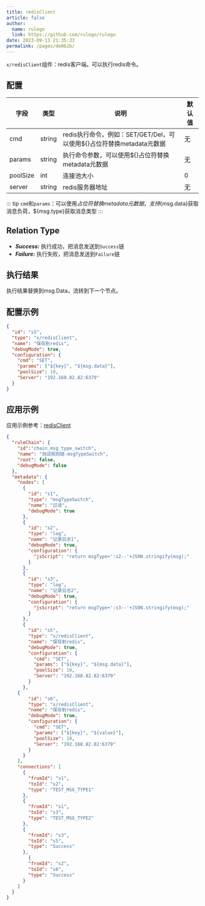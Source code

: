 ```yaml
---
title: redisClient
article: false
author: 
  name: rulego
  link: https://github.com/rulego/rulego
date: 2023-09-13 21:35:33
permalink: /pages/de062b/
---
```


`x/redisClient`组件：redis客户端。可以执行redis命令。

## 配置

| 字段       | 类型     | 说明                        | 默认值 |
|----------|--------|---------------------------|-----|
| cmd      | string | redis执行命令，例如：SET/GET/Del，可以使用${}占位符替换metadata元数据 | 无   |
| params   | string | 执行命令参数，可以使用${}占位符替换metadata元数据 | 无   |
| poolSize | int    | 连接池大小 | 0   |
| server   | string | redis服务器地址 | 无   |

::: tip
`cmd`和`params`：可以使用${}占位符替换metadata元数据，支持${msg.data}获取消息负荷，${msg.type}获取消息类型
:::


## Relation Type

- ***Success:*** 执行成功，把消息发送到`Success`链
- ***Failure:*** 执行失败，把消息发送到`Failure`链


## 执行结果

执行结果替换到msg.Data，流转到下一个节点。
  
## 配置示例

```json
{
  "id": "s5",
  "type": "x/redisClient",
  "name": "保存到redis",
  "debugMode": true,
  "configuration": {
    "cmd": "SET",
    "params": ["${key}", "${msg.data}"],
    "poolSize": 10,
    "Server": "192.168.82.82:6379"
  }
}
```

## 应用示例

应用示例参考：[redisClient](https://github.com/rulego/rulego-components/blob/main/examples/redis/call_redis_client.go)

```json
{
  "ruleChain": {
    "id":"chain_msg_type_switch",
    "name": "测试规则链-msgTypeSwitch",
    "root": false,
    "debugMode": false
  },
  "metadata": {
    "nodes": [
      {
        "id": "s1",
        "type": "msgTypeSwitch",
        "name": "过滤",
        "debugMode": true
      },
      {
        "id": "s2",
        "type": "log",
        "name": "记录日志1",
        "debugMode": true,
        "configuration": {
          "jsScript": "return msgType+':s2--'+JSON.stringify(msg);"
        }
      },
      {
        "id": "s3",
        "type": "log",
        "name": "记录日志2",
        "debugMode": true,
        "configuration": {
          "jsScript": "return msgType+':s3--'+JSON.stringify(msg);"
        }
      },
      {
        "id": "s5",
        "type": "x/redisClient",
        "name": "保存到redis",
        "debugMode": true,
        "configuration": {
          "cmd": "SET",
          "params": ["${key}", "${msg.data}"],
          "poolSize": 10,
          "Server": "192.168.82.82:6379"
        }
      },
	{
        "id": "s6",
        "type": "x/redisClient",
        "name": "保存到redis",
        "debugMode": true,
        "configuration": {
          "cmd": "SET",
          "params": ["${key}", "${value}"],
          "poolSize": 10,
          "Server": "192.168.82.82:6379"
        }
      }
    ],
    "connections": [
      {
        "fromId": "s1",
        "toId": "s2",
        "type": "TEST_MSG_TYPE1"
      },
      {
        "fromId": "s1",
        "toId": "s3",
        "type": "TEST_MSG_TYPE2"
      },
      {
        "fromId": "s3",
        "toId": "s5",
        "type": "Success"
      },
  		{
        "fromId": "s2",
        "toId": "s6",
        "type": "Success"
      }
    ]
  }
}
```